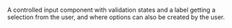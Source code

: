 A controlled input component with validation states and a label getting a selection from the user, and where options can also be created by the user.
